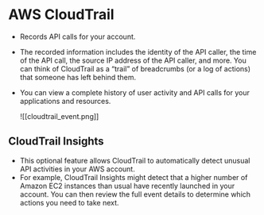 # AWS CloudTrail
- Records API calls for your account.
- The recorded information includes the identity of the API caller, the time of the API call, the source IP address of the API caller, and more. You can think of CloudTrail as a “trail” of breadcrumbs (or a log of actions) that someone has left behind them.
- You can view a complete history of user activity and API calls for your applications and resources.

	![[cloudtrail_event.png]]

## CloudTrail Insights
- This optional feature allows CloudTrail to automatically detect unusual API activities in your AWS account.
- For example, CloudTrail Insights might detect that a higher number of Amazon EC2 instances than usual have recently launched in your account. You can then review the full event details to determine which actions you need to take next.